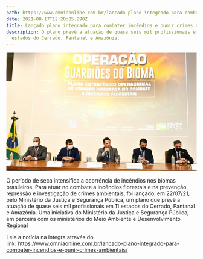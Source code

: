 ```yaml
---
path: https://www.omniaonline.com.br/lancado-plano-integrado-para-combater-incendios-e-punir-crimes-ambientais/
date: 2021-08-17T12:20:05.890Z
title: Lançado plano integrado para combater incêndios e punir crimes ambientais
description: O plano prevê a atuação de quase seis mil profissionais em 11
  estados do Cerrado, Pantanal e Amazônia.
---
```

<!--StartFragment-->

![](../assets/incencio.jpeg)

O período de seca intensifica a ocorrência de incêndios nos biomas brasileiros. Para atuar no combate a incêndios florestais e na prevenção, repressão e investigação de crimes ambientais, foi lançado, em 22/07/21, pelo Ministério da Justiça e Segurança Pública, um plano que prevê a atuação de quase seis mil profissionais em 11 estados do Cerrado, Pantanal e Amazônia. Uma iniciativa do Ministério da Justiça e Segurança Pública, em parceira com os ministérios do Meio Ambiente e Desenvolvimento Regional 

Leia a notícia na integra através do link: <https://www.omniaonline.com.br/lancado-plano-integrado-para-combater-incendios-e-punir-crimes-ambientais/> 

<!--EndFragment-->